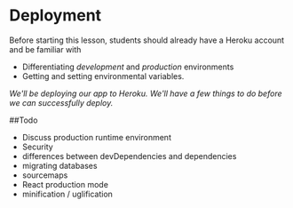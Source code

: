 # Deployment

Before starting this lesson, students should already have a Heroku account and be familiar with 
  - Differentiating _development_ and _production_ environments
  - Getting and setting environmental variables.


_We'll be deploying our app to Heroku. We'll have a few things to do before we can successfully deploy._

##Todo
  - Discuss production runtime environment
  - Security
  - differences between devDependencies and dependencies
  - migrating databases
  - sourcemaps
  - React production mode
  - minification / uglification 

